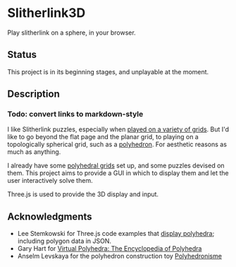 # Slitherlink3D
Play slitherlink on a sphere, in your browser.

## Status
This project is in its beginning stages, and unplayable at the moment.

## Description
### Todo: convert links to markdown-style
I like Slitherlink puzzles, especially when <a href="http://krazydad.com/tablet/vslitherlink/?kind=penrose_lg_d2&volumeNumber=1&bookNumber=1&puzzleNumber=6">played on a variety of grids</a>.
But I'd like to go beyond the flat page and the planar grid, to playing on a topologically spherical grid, such as a <a href="http://www.georgehart.com/sculpture/roads-untaken.html">polyhedron</a>. For aesthetic reasons as much as anything.

I already have some <a href="http://levskaya.github.io/polyhedronisme/">polyhedral grids</a> set up, and some puzzles devised on them. This project aims to provide a GUI in which to display them and let the user interactively
solve them.

Three.js is used to provide the 3D display and input.

## Acknowledgments
- Lee Stemkowski for Three.js code examples that <a href="http://stemkoski.github.io/Three.js/Polyhedra.html">display polyhedra</a>; including polygon data in JSON.
- Gary Hart for <a href="http://www.georgehart.com/virtual-polyhedra/vp.html">Virtual Polyhedra: The Encyclopedia of Polyhedra</a>
- Anselm Levskaya for the polyhedron construction toy <a href="http://levskaya.github.io/polyhedronisme/">Polyhedronisme</a>
